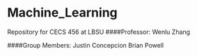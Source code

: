 # Machine_Learning
Repository for CECS 456 at LBSU
####Professor: 
Wenlu Zhang

####Group Members: 
Justin Concepcion
Brian Powell
